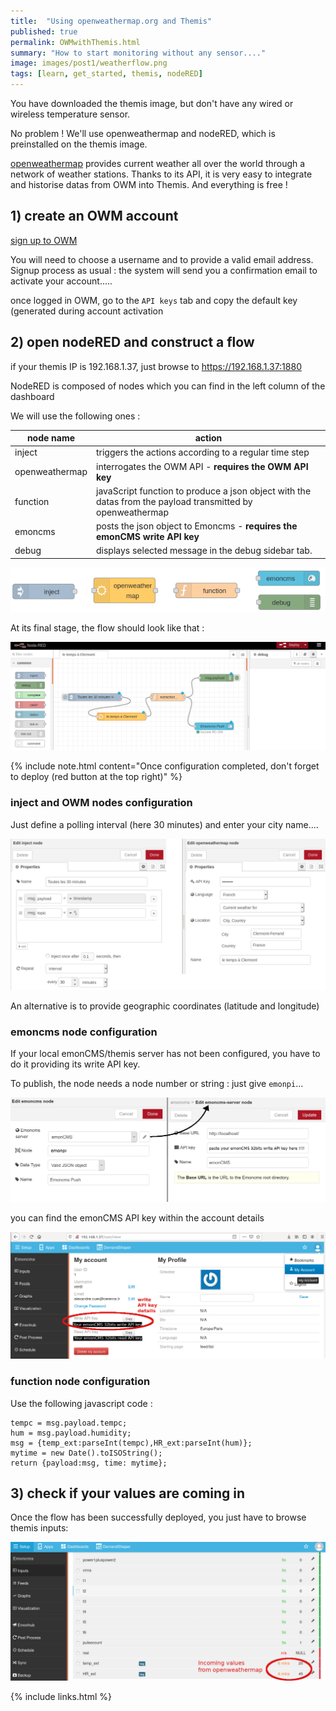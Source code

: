 ```yaml
---
title:  "Using openweathermap.org and Themis"
published: true
permalink: OWMwithThemis.html
summary: "How to start monitoring without any sensor...."
image: images/post1/weatherflow.png
tags: [learn, get_started, themis, nodeRED]
---
```

You have downloaded the themis image, but don't have any wired or wireless temperature sensor. 

No problem ! We'll use openweathermap and nodeRED, which is preinstalled on the themis image.

[openweathermap](https://openweathermap.org) provides current weather all over the world through a network of weather stations. Thanks to its API, it is very easy to integrate and historise datas from OWM into Themis. And everything is free !

## 1) create an OWM account

[sign up to OWM](https://home.openweathermap.org/users/sign_up)

You will need to choose a username and to provide a valid email address. Signup process as usual : the system will send you a confirmation email to activate your account.....

once logged in OWM, go to the `API keys` tab and copy the default key (generated during account activation

## 2) open nodeRED and construct a flow

if your themis IP is 192.168.1.37, just browse to https://192.168.1.37:1880

NodeRED is composed of nodes which you can find in the left column of the dashboard

We will use the following ones :

node name | action
--|--
inject | triggers the actions according to a regular time step
openweathermap | interrogates the OWM API - **requires the OWM API key**
function | javaScript function to produce a json object with the datas from the payload transmitted by openweathermap
emoncms | posts the json object to Emoncms - **requires the emonCMS write API key**
debug | displays selected message in the debug sidebar tab.

![nodeRED most basic nodes](images/post1/basicnodes.png)

At its final stage, the flow should look like that :

![the flow](images/post1/weatherflow.png)

{% include note.html content="Once configuration completed, don't forget to deploy (red button at the top right)" %}

### inject and OWM nodes configuration

Just define a polling interval (here 30 minutes) and enter your city name....

![nodes configuration part 1](images/post1/config_1.png)

An alternative is to provide geographic coordinates (latitude and longitude)

### emoncms node configuration

If your local emonCMS/themis server has not been configured, you have to do it providing its write API key.

To publish, the node needs a node number or string : just give `emonpi`...

![nodes configuration part 2](images/post1/config_2.png)

you can find the emonCMS API key within the account details

![emoncms API key](images/post1/emonAPIkeys.png)

### function node configuration

Use the following javascript code :

```
tempc = msg.payload.tempc;
hum = msg.payload.humidity;
msg = {temp_ext:parseInt(tempc),HR_ext:parseInt(hum)};
mytime = new Date().toISOString();
return {payload:msg, time: mytime};
```
## 3) check if your values are coming in

Once the flow has been successfully deployed, you just have to browse themis inputs:

![emoncms inputs](images/post1/emonCMSinputs.png)

{% include links.html %}
